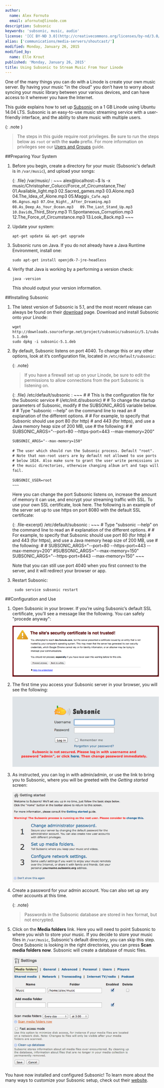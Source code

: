 ```yaml
---
author:
  name: Alex Fornuto
  email: afornuto@linode.com
description: Subsonic
keywords: 'subsonic, music, audio'
license: '[CC BY-ND 3.0](http://creativecommons.org/licenses/by-nd/3.0/us/)'
alias: ['communications/media-servers/shoutcast/']
modified: Monday, January 26, 2015
modified_by:
  name: Elle Krout
published: 'Monday, January 26, 2015'
title: Using Subsonic to Stream Music From Your Linode
---
```


One of the many things you can do with a Linode is create your own music server. By having your music "in the cloud" you don’t have to worry about syncing your music library between your various devices, and can have access to it wherever you have the Internet.

This guide explains how to set up [Subsonic](http://subsonic.org) on a 1 GB Linode using Ubuntu 14.04 LTS. Subsonic is an easy-to-use music streaming service with a user-friendly interface, and the ability to share music with multiple users.

{: .note }
>The steps in this guide require root privileges. Be sure to run the steps below as `root` or with the **sudo** prefix. For more information on privileges see our [Users and Groups](/docs/tools-reference/linux-users-and-groups) guide.

##Preparing Your System

1.  Before you begin, create a directory for your music (Subsonic's default is in `/var/music`), and upload your songs:

	{: .file}
	/var/music/
	:	~~~
	    alex@localhost:~$ ls -x music/Christopher_Colucci/Force_of_Circumstance,The/
	    01.Available_light.mp3            02.Sacred_games.mp3            03.Alone.mp3
	    04.The_Idea_of_Alone.mp3          05.Maggi`s_Cafe.mp3            06.Agnus.mp3
	    07.One_Night,_After_Dreaming.mp3  08.As_Deep_As_Your_Ocean.mp3   09.The_Last_Stand_Up.mp3
	    10.David`s_Third_Story.mp3        11.Spontaneous_Corruption.mp3  12.The_Force_of_Circumstance.mp3
	    13.Look_Back.mp3
	    ~~~

2.  Update your system:

        apt-get update && apt-get upgrade

2.  Subsonic runs on Java. If you do not already have a Java Runtime Environment, install one:

        sudo apt-get install openjdk-7-jre-headless

3.  Verify that Java is working by a performing a version check:

        java -version

    This should output your version information.


##Installing Subsonic

1.  The latest version of Subsonic is 5.1, and the most recent release can always be found on their [download](http://www.subsonic.org/pages/download.jsp) page. Download and install Subsonic onto your Linode:

        wget http://downloads.sourceforge.net/project/subsonic/subsonic/5.1/subsonic-5.1.deb
        sudo dpkg -i subsonic-5.1.deb

2.  By default, Subsonic listens on port 4040. To change this or any other options, look at it’s configuration file, located in `/etc/default/subsonic`:

    {: .note}
    >
    >If you have a firewall set up on your Linode, be sure to edit the permissions to allow connections from the port Subsonic is listening on.

    {: .file}
    /etc/default/subsonic
    :   ~~~
        # 
        # This is the configuration file for the Subsonic service
        # (/etc/init.d/subsonic)
        #
        # To change the startup parameters of Subsonic, modify
        # the SUBSONIC_ARGS variable below.
        #
        # Type "subsonic --help" on the command line to read an
        # explanation of the  different options.
        #
        # For example, to specify that Subsonic should use port 80 (for http)
        # and 443 (for https), and use a Java memory heap size of 200 MB, use
        # the following:
        #
        # SUBSONIC_ARGS="--port=80 --https-port=443 --max-memory=200"
        
        SUBSONIC_ARGS="--max-memory=150"

        # The user which should run the Subsonic process. Default "root".
        # Note that non-root users are by default not allowed to use ports
        # below 1024. Also make sure to grant the user write permissions in
        # the music directories, otherwise changing album art and tags will fail.

        SUBSONIC_USER=root
        ~~~

    Here you can change the port Subsonic listens on, increase the amount of memory it can use, and encrypt your streaming traffic with SSL. To use your own SSL certificate, look here. The following is an example of the server set up to use https on port 8080 with the default SSL certificate:

    {: .file-excerpt}
    /etc/default/subsonic
    :   ~~~
        # Type "subsonic --help" on the command line to read an
        # explanation of the different options.
        #
        # For example, to specify that Subsonic should use port 80 (for http)
        # and 443 (for https), and use a Java memory heap size of 200 MB, use
        # the following:
        #
        # SUBSONIC_ARGS="--port=80 --https-port=443 --max-memory=200"
        #SUBSONIC_ARGS="--max-memory=150"
        SUBSONIC_ARGS="--https-port=8443 --max-memory=150"
        ~~~

    Note that you can still use port 4040 when you first connect to the server, and it will redirect your browser or app.

3. Restart Subsonic:

        sudo service subsonic restart

##Configuration and Use

1.  Open Subsonic in your brower. If you’re using Subsonic’s default SSL certificate, you’ll see a message like the following. You can safely "procede anyway":

    ![Subsonic untrusted website](/docs/assets/subsonic-untrustedwebsite.png)

2.  The first time you access your Subsonic server in your browser, you will see the following: 

    ![First time Subsonic access](/docs/assets/subsonic-firstlogin.png)

3.  As instructed, you can log in with admin/admin, or use the link to bring you to Subsonic, where you will be greeted with the *Getting started* screen:

    ![First time Subsonic access](/docs/assets/subsonic-gettingstarted.png)

4. Create a password for your admin account. You can also set up any other accounts at this time. 

    {: .note}
    >
	>Passwords in the Subsonic database are stored in hex format, but not encrypted.

5.  Click on the **Media folders** link. Here you will need to point Subsonic to where you wish to store your music. If you decide to store your music files in `/var/music`, Subsonic's default directory, you can skip this step. Once Subsonic is looking in the right directories, you can press **Scan media folders now**. Subsonic will create a database of music files.

    ![First time Subsonic access](/docs/assets/subsonic-foldersetup.png)

You have now installed and configured Subsonic! To learn more about the many ways to customize your Subsonic setup, check out their [website](http://subsonic.org/).



